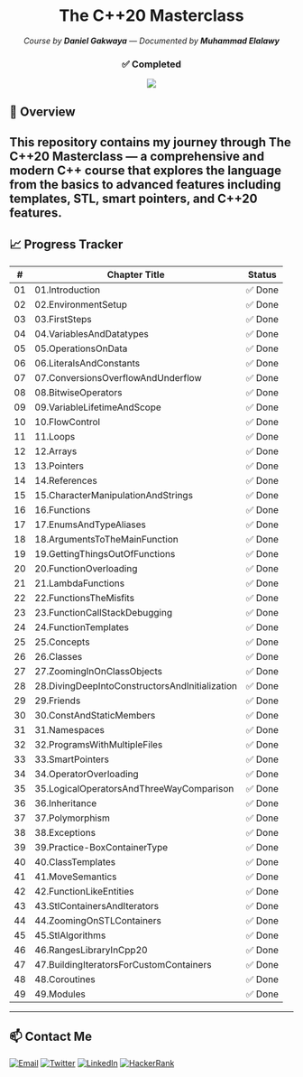 <h1 align="center">The C++20 Masterclass</h1>

<p align="center"><em>Course by <strong>Daniel Gakwaya</strong> — Documented by <strong>Muhammad Elalawy</strong></em></p>

<h3 align="center">✅ Completed</h3>

<p align="center">
  <img src="https://img.shields.io/badge/Progress-100%25-brightgreen?style=for-the-badge&logo=c%2B%2B" />
</p>


## 📘 Overview

This repository contains my journey through **The C++20 Masterclass** — a comprehensive and modern C++ course that explores the language from the basics to advanced features including templates, STL, smart pointers, and C++20 features.
---

## 📈 Progress Tracker

| #  | Chapter Title                                  | Status |
| -- | ---------------------------------------------- | ------ |
| 01 | 01.Introduction                                | ✅ Done |
| 02 | 02.EnvironmentSetup                            | ✅ Done |
| 03 | 03.FirstSteps                                  | ✅ Done |
| 04 | 04.VariablesAndDatatypes                       | ✅ Done |
| 05 | 05.OperationsOnData                            | ✅ Done |
| 06 | 06.LiteralsAndConstants                        | ✅ Done |
| 07 | 07.ConversionsOverflowAndUnderflow             | ✅ Done |
| 08 | 08.BitwiseOperators                            | ✅ Done |
| 09 | 09.VariableLifetimeAndScope                    | ✅ Done |
| 10 | 10.FlowControl                                 | ✅ Done |
| 11 | 11.Loops                                       | ✅ Done |
| 12 | 12.Arrays                                      | ✅ Done |
| 13 | 13.Pointers                                    | ✅ Done |
| 14 | 14.References                                  | ✅ Done |
| 15 | 15.CharacterManipulationAndStrings             | ✅ Done |
| 16 | 16.Functions                                   | ✅ Done |
| 17 | 17.EnumsAndTypeAliases                         | ✅ Done |
| 18 | 18.ArgumentsToTheMainFunction                  | ✅ Done |
| 19 | 19.GettingThingsOutOfFunctions                 | ✅ Done |
| 20 | 20.FunctionOverloading                         | ✅ Done |
| 21 | 21.LambdaFunctions                             | ✅ Done |
| 22 | 22.FunctionsTheMisfits                         | ✅ Done |
| 23 | 23.FunctionCallStackDebugging                  | ✅ Done |
| 24 | 24.FunctionTemplates                           | ✅ Done |
| 25 | 25.Concepts                                    | ✅ Done |
| 26 | 26.Classes                                     | ✅ Done |
| 27 | 27.ZoomingInOnClassObjects                     | ✅ Done |
| 28 | 28.DivingDeepIntoConstructorsAndInitialization | ✅ Done |
| 29 | 29.Friends                                     | ✅ Done |
| 30 | 30.ConstAndStaticMembers                       | ✅ Done |
| 31 | 31.Namespaces                                  | ✅ Done |
| 32 | 32.ProgramsWithMultipleFiles                   | ✅ Done |
| 33 | 33.SmartPointers                               | ✅ Done |
| 34 | 34.OperatorOverloading                         | ✅ Done |
| 35 | 35.LogicalOperatorsAndThreeWayComparison       | ✅ Done |
| 36 | 36.Inheritance                                 | ✅ Done |
| 37 | 37.Polymorphism                                | ✅ Done |
| 38 | 38.Exceptions                                  | ✅ Done |
| 39 | 39.Practice-BoxContainerType                   | ✅ Done |
| 40 | 40.ClassTemplates                              | ✅ Done |
| 41 | 41.MoveSemantics                               | ✅ Done |
| 42 | 42.FunctionLikeEntities                        | ✅ Done |
| 43 | 43.StlContainersAndIterators                   | ✅ Done |
| 44 | 44.ZoomingOnSTLContainers                      | ✅ Done |
| 45 | 45.StlAlgorithms                               | ✅ Done |
| 46 | 46.RangesLibraryInCpp20                        | ✅ Done |
| 47 | 47.BuildingIteratorsForCustomContainers        | ✅ Done |
| 48 | 48.Coroutines                                  | ✅ Done |
| 49 | 49.Modules                                     | ✅ Done |

---


## 📫 Contact Me

<p align="left">
  <a href="mailto:mohamedelalawey7@gmail.com"><img src="https://img.shields.io/badge/Gmail-D14836?style=flat&logo=gmail&logoColor=white" alt="Email" /></a>
  <a href="https://twitter.com/elalawey" target="_blank"><img src="https://img.shields.io/badge/Twitter-1DA1F2?style=flat&logo=twitter&logoColor=white" alt="Twitter" /></a>
  <a href="https://linkedin.com/in/elalawy" target="_blank"><img src="https://img.shields.io/badge/LinkedIn-0077B5?style=flat&logo=linkedin&logoColor=white" alt="LinkedIn" /></a>
  <a href="https://www.hackerrank.com/mohamedelalawey7" target="_blank"><img src="https://img.shields.io/badge/HackerRank-2EC866?style=flat&logo=HackerRank&logoColor=white" alt="HackerRank" /></a>
</p>
